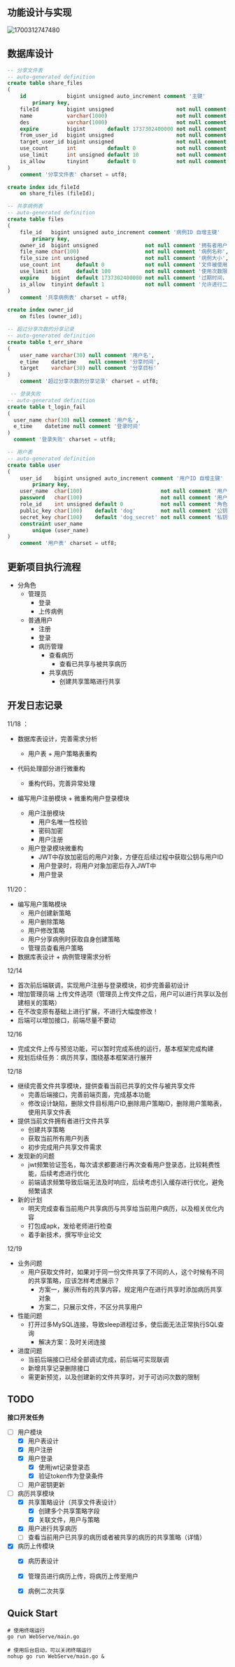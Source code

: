 ## 功能设计与实现

![1700312747480](image/reademe/1700312747480.png)

## 数据库设计
```sql
-- 分享文件表 
-- auto-generated definition
create table share_files
(
    id             bigint unsigned auto_increment comment '主键'
        primary key,
    fileId         bigint unsigned                    not null comment '文件ID',
    name           varchar(1000)                      not null comment '策略名称',
    des            varchar(1000)                      not null comment '策略描述',
    expire         bigint       default 1737302400000 not null comment '过期时间 默认值为当前时间增加一天',
    from_user_id   bigint unsigned                    not null comment '当前共享用户',
    target_user_id bigint unsigned                    not null comment '目标用户ID',
    use_count      int          default 0             not null comment '已使用次数',
    use_limit      int unsigned default 10            not null comment '使用次数 默认值为10',
    is_allow       tinyint      default 0             not null comment '允许目标用户进行传播,默认不允许'
)
    comment '分享文件表' charset = utf8;

create index idx_fileId
    on share_files (fileId);
```

```sql
-- 共享病例表 
-- auto-generated definition
create table files
(
    file_id   bigint unsigned auto_increment comment '病例ID 自增主键'
        primary key,
    owner_id  bigint unsigned               not null comment '拥有者用户ID',
    file_name char(100)                     not null comment '病例名称',
    file_size int unsigned                  not null comment '病例大小',
    use_count int     default 0             not null comment '文件被使用次数',
    use_limit int     default 100           not null comment '使用次数限制，管理员上传病历默认拥有100次查看机会',
    expire    bigint  default 1737302400000 not null comment '过期时间，管理员上传的病历，可以指定其过期时间，默认为2025年1月',
    is_allow  tinyint default 1             not null comment '允许进行二次传播，默认文件拥有者可以进行传播'
)
    comment '共享病例表' charset = utf8;

create index owner_id
    on files (owner_id);
```
```sql
-- 超过分享次数的分享记录 
-- auto-generated definition
create table t_err_share
(
    user_name varchar(30) null comment '用户名',
    e_time    datetime    null comment '分享时间',
    target    varchar(30) null comment '分享目标'
)
    comment '超过分享次数的分享记录' charset = utf8;
```
```sql
 -- 登录失败 
-- auto-generated definition
create table t_login_fail
(
  user_name char(30) null comment '用户名',
  e_time    datetime null comment '登录时间'
)
  comment '登录失败' charset = utf8;
```
```sql
-- 用户表 
-- auto-generated definition
create table user
(
    user_id    bigint unsigned auto_increment comment '用户ID 自增主键'
        primary key,
    user_name  char(100)                         not null comment '用户名称',
    password   char(100)                         not null comment '用户密码',
    role_id    int unsigned default 0            not null comment '角色ID 管理员 1 普通用户 0 默认为0',
    public_key char(100)    default 'dog'        not null comment '公钥 默认为dog',
    secret_key char(100)    default 'dog_secret' not null comment '私钥 默认为dog_secret',
    constraint user_name
        unique (user_name)
)
    comment '用户表' charset = utf8;
```
## 更新项目执行流程
- 分角色
  - 管理员
    - 登录
    - 上传病例
  - 普通用户
    - 注册
    - 登录
    - 病历管理
      - 查看病历
        - 查看已共享与被共享病历
      - 共享病历
        - 创建共享策略进行共享


## 开发日志记录

11/18 ：

- 数据库表设计，完善需求分析

  - 用户表 + 用户策略表重构
- 代码处理部分进行微重构

  - 重构代码，完善异常处理
- 编写用户注册模块 + 微重构用户登录模块

  - 用户注册模块
    - 用户名唯一性校验
    - 密码加密
    - 用户注册
  - 用户登录模块微重构
    - JWT中存放加密后的用户对象，方便在后续过程中获取公钥与用户ID
    - 用户登录时，将用户对象加密后存入JWT中
    - 用户登录

11/20：

- 编写用户策略模块
  - 用户创建新策略
  - 用户删除策略
  - 用户修改策略
  - 用户分享病例时获取自身创建策略
  - 管理员查看用户策略
- 数据库表设计 + 病例管理需求分析

12/14
- 首次前后端联调，实现用户注册与登录模块，初步完善最初设计
- 增加管理员端 上传文件选项（管理员上传文件之后，用户可以进行共享以及创建相关的策略）
- 在不改变原有基础上进行扩展，不进行大幅度修改！
- 后端可以增加接口，前端尽量不要动

12/16
- 完成文件上传与预览功能，可以暂时完成系统的运行，基本框架完成构建
- 规划后续任务：病历共享，围绕基本框架进行展开

12/18
- 继续完善文件共享模块，提供查看当前已共享的文件与被共享文件
  - 完善后端接口，完善前端页面，完成基本功能
  - 修改设计缺陷，删除文件目标用户ID,删除用户策略ID，删除用户策略表，使用共享文件表
- 提供当前文件拥有者进行文件共享
  - 创建共享策略
  - 获取当前所有用户列表
  - 初步完成用户共享文件需求
- 发现新的问题
  - jwt频繁验证签名，每次请求都要进行再次查看用户登录态，比较耗费性能，后续考虑进行优化
  - 前端请求频繁导致后端无法及时响应，后续考虑引入缓存进行优化，避免频繁请求
- 新的计划
  - 明天完成查看当前用户共享病历与共享给当前用户病历，以及相关优化内容
  - 打包成apk，发给老师进行检查
  - 着手新技术，撰写毕业论文

12/19
- 业务问题
  - 用户获取文件时，如果对于同一份文件共享了不同的人，这个时候有不同的共享策略，应该怎样考虑展示？
    - 方案一，展示所有的共享内容，规定用户在进行共享时添加病历共享对象
    - 方案二，只展示文件，不区分共享用户
- 性能问题
  - 打开过多MySQL连接，导致sleep进程过多，使后面无法正常执行SQL查询
    - 解决方案：及时关闭连接
- 进度问题
  - 当前后端接口已经全部调试完成，前后端可实现联调
  - 新增共享记录删除接口
  - 需更新预览，以及创建新的文件共享时，对于可访问次数的限制
## TODO

**接口开发任务**

- [ ] 用户模块
  - [x] 用户表设计
  - [x] 用户注册
  - [x] 用户登录
    - [x] 使用jwt记录登录态
    - [x] 验证token作为登录条件
  - [ ] 用户密钥更新
- [ ] 病历共享模块
  - [x] 共享策略设计（共享文件表设计）
    - [x] 创建多个共享策略字段
    - [x] 关联文件，用户与策略
  - [x] 用户进行共享病历
  - [ ] 查看当前用户已共享的病历或者被共享的病历的共享策略（详情）
- [x] 病历上传模块
  - [x] 病历表设计
  - [x] 管理员进行病历上传，将病历上传至用户
  - [x] 病例二次共享



## Quick Start

```shell
# 使用终端运行
go run WebServe/main.go 

# 使用后台启动，可以关闭终端运行
nohup go run WebServe/main.go &

```